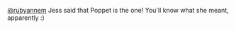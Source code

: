 <a href="http://twitter.com/rubyannem">@rubyannem</a> Jess said that Poppet is the one! You'll know what she meant, apparently :)